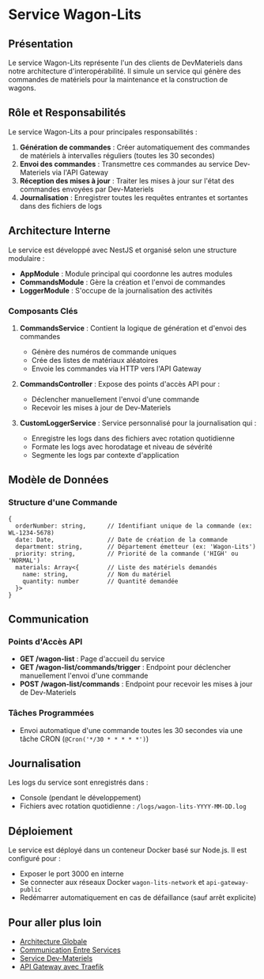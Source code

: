 # Service Wagon-Lits

## Présentation

Le service Wagon-Lits représente l'un des clients de DevMateriels dans notre architecture d'interopérabilité. Il simule un service qui génère des commandes de matériels pour la maintenance et la construction de wagons.

## Rôle et Responsabilités

Le service Wagon-Lits a pour principales responsabilités :

1. **Génération de commandes** : Créer automatiquement des commandes de matériels à intervalles réguliers (toutes les 30 secondes)
2. **Envoi des commandes** : Transmettre ces commandes au service Dev-Materiels via l'API Gateway
3. **Réception des mises à jour** : Traiter les mises à jour sur l'état des commandes envoyées par Dev-Materiels
4. **Journalisation** : Enregistrer toutes les requêtes entrantes et sortantes dans des fichiers de logs

## Architecture Interne

Le service est développé avec NestJS et organisé selon une structure modulaire :

- **AppModule** : Module principal qui coordonne les autres modules
- **CommandsModule** : Gère la création et l'envoi de commandes
- **LoggerModule** : S'occupe de la journalisation des activités

### Composants Clés

1. **CommandsService** : Contient la logique de génération et d'envoi des commandes
   - Génère des numéros de commande uniques
   - Crée des listes de matériaux aléatoires
   - Envoie les commandes via HTTP vers l'API Gateway
   
2. **CommandsController** : Expose des points d'accès API pour :
   - Déclencher manuellement l'envoi d'une commande
   - Recevoir les mises à jour de Dev-Materiels
   
3. **CustomLoggerService** : Service personnalisé pour la journalisation qui :
   - Enregistre les logs dans des fichiers avec rotation quotidienne
   - Formate les logs avec horodatage et niveau de sévérité
   - Segmente les logs par contexte d'application

## Modèle de Données

### Structure d'une Commande

```
{
  orderNumber: string,      // Identifiant unique de la commande (ex: WL-1234-5678)
  date: Date,               // Date de création de la commande
  department: string,       // Département émetteur (ex: 'Wagon-Lits')
  priority: string,         // Priorité de la commande ('HIGH' ou 'NORMAL')
  materials: Array<{        // Liste des matériels demandés
    name: string,           // Nom du matériel
    quantity: number        // Quantité demandée
  }>
}
```

## Communication

### Points d'Accès API

- **GET /wagon-list** : Page d'accueil du service
- **GET /wagon-list/commands/trigger** : Endpoint pour déclencher manuellement l'envoi d'une commande
- **POST /wagon-list/commands** : Endpoint pour recevoir les mises à jour de Dev-Materiels

### Tâches Programmées

- Envoi automatique d'une commande toutes les 30 secondes via une tâche CRON (`@Cron('*/30 * * * * *')`)

## Journalisation

Les logs du service sont enregistrés dans :
- Console (pendant le développement)
- Fichiers avec rotation quotidienne : `/logs/wagon-lits-YYYY-MM-DD.log`

## Déploiement

Le service est déployé dans un conteneur Docker basé sur Node.js. Il est configuré pour :
- Exposer le port 3000 en interne
- Se connecter aux réseaux Docker `wagon-lits-network` et `api-gateway-public`
- Redémarrer automatiquement en cas de défaillance (sauf arrêt explicite)

## Pour aller plus loin

- [Architecture Globale](architecture.md)
- [Communication Entre Services](communication-services.md)
- [Service Dev-Materiels](service-dev-materiels.md)
- [API Gateway avec Traefik](api-gateway.md)
